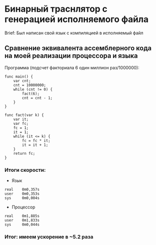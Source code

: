 # Бинарный траснлятор с генерацией исполняемого файла
 
 Brief: Был написан свой язык с компиляцией в исполняемый файл

## Сравнение эквивалента ассемблерного кода на моей реализации процессора и языка


Программа (подсчет факториала 6 один миллион раз/1000000):
```
func main() {
    var cnt;
    cnt = 10000000;
    while (cnt != 0) {
        fact(6);  
        cnt = cnt - 1; 
    }
}

func fact(var k) {
    var it;
    var fc;
    fc = 1;
    it = 1;
    while (it <= k) {
        fc = fc * it;
        it = it + 1;
    }
    return fc;
}
```
### Итоги скорости:
* Язык
```
real    0m0,357s
user    0m0,353s
sys     0m0,004s
```

* Процессор
```
real    0m1,885s
user    0m1,833s
sys     0m0,044s
```
### Итог: имеем ускорение в ~5.2 раза